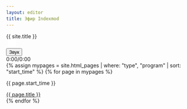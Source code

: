 ```yaml
---
layout: editor
title: Эфир Indexmod
---
```


<!-- Основной градиентный фон -->
<div class="gradient"></div>

<!-- Контейнер с заголовком, мигающим кружком и временем -->
<div class="header-info">
  <span>{{ site.title }}</span>
  <div class="blinking-circle"></div>
  <div id="timeDisplay"></div>
  <img src="/reload_icon.png" alt="Reload" style="cursor: pointer; margin-left: 5px; height: 21px;" onclick="location.reload()">
</div>

<!-- Скрытый аудио плеер (сделаем его видимым, но стилизуем) -->
<div class="audio-container" style="visibility: hidden; height: 0;">
  <audio id="audioPlayer">
    <source id="audioSource" src="" type="audio/mpeg">
    Ваш браузер не поддерживает аудио элемент.
  </audio>
</div>


<!-- Кастомный аудио-плеер -->
<div class="custom-audio-player">
  <button id="play-pause-btn">Звук</button>

  <div class="progress-container">
    <div class="progress-bar" id="progress-bar"></div>
  </div>
<span id="current-time">0:00</span><span style="color: black;">/</span><span id="duration">0:00</span>
</div>

<!-- Сетка программ -->
<div id="programsContainer" class="programs-grid">
  {% assign mypages = site.html_pages | where: "type", "program" | sort: "start_time" %}
  {% for page in mypages %}
    <div class="program-card">
      <p class="program_time">{{ page.start_time }}</p>
      <a href="{{ site.baseurl }}{{ page.permalink }}">{{ page.title }}</a>
      <a class="audio-link-{{ page.start_time | date: '%H' }}" href="/assets/audio/{{ page.permalink }}.mp3" style="display: none;">Audio</a>
    </div>
  {% endfor %}
</div>

<!-- Подключение скриптов -->
<script src="{{ site.baseurl }}/assets/js/timeDisplay.js"></script>
<script src="{{ site.baseurl }}/assets/js/blinkCurrentHour.js"></script>
<script src="{{ site.baseurl }}/assets/js/loadCurrentHourAudio.js"></script>
